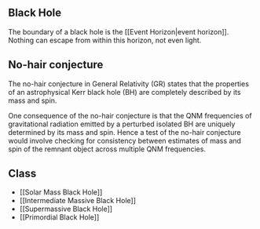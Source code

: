 ## Black Hole

The boundary of a black hole is the [[Event Horizon|event horizon]]. Nothing can escape from within this horizon, not even light.


## No-hair conjecture

The no-hair conjecture in General Relativity (GR) states that the properties of an astrophysical Kerr black hole (BH) are completely described by its mass and spin.

One consequence of the no-hair conjecture is that the QNM frequencies of gravitational radiation emitted by a perturbed isolated BH are uniquely determined by its mass and spin. Hence a test of the no-hair conjecture would involve checking for consistency between estimates of mass and spin of the remnant object across multiple QNM frequencies.

## Class

- [[Solar Mass Black Hole]]
- [[Intermediate Massive Black Hole]]
- [[Supermassive Black Hole]]
- [[Primordial Black Hole]]